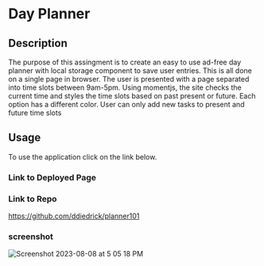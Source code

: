 # Day Planner

## Description
The purpose of this assingment is to create an easy to use ad-free day planner with local storage component to save user entries. This is all done on a single page in browser. The user is presented with a page separated into time slots between 9am-5pm. Using momentjs, the site checks the current time and styles the time slots based on past present or future. Each option has a different color. User can only add new tasks to present and future time slots 

## Usage
To use the application click on the link below.

### Link to Deployed Page


### Link to Repo
https://github.com/ddiedrick/planner101


### screenshot
![Screenshot 2023-08-08 at 5 05 18 PM](https://github.com/ddiedrick/planner101/assets/35505692/96435433-ae57-43fb-adf6-f84362c52a7b)
